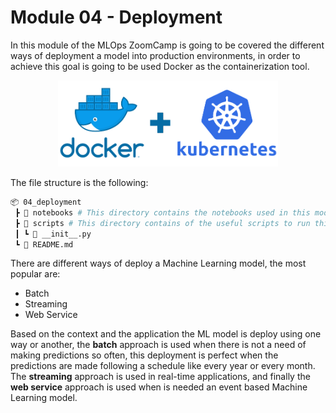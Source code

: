 # Module 04 - Deployment
In this module of the MLOps ZoomCamp is going to be covered the different ways of deployment a model into production environments, in order to achieve this goal is going to be used Docker as the containerization tool.

<p align="center">
  <img src="../assets/imgs/docker-kubernetes.png" width=70%/>
</p>

The file structure is the following:

```bash
📦 04_deployment
 ┣ 📂 notebooks # This directory contains the notebooks used in this module
 ┣ 📂 scripts # This directory contains of the useful scripts to run this project
 ┃ ┗ 📜 __init__.py
 ┗ 📜 README.md
````

There are different ways of deploy a Machine Learning model, the most popular are:

- Batch
- Streaming 
- Web Service

Based on the context and the application the ML model is deploy using one way or another, the **batch** approach is used when there is not a need of making predictions so often, this deployment is perfect when the predictions are made following a schedule like every year or every month. The **streaming** approach is used in real-time applications, and finally the **web service** approach is used when is needed an event based Machine Learning model.